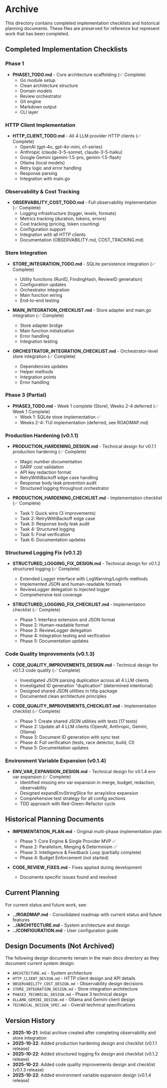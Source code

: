 # Archive

This directory contains completed implementation checklists and historical planning documents. These files are preserved for reference but represent work that has been completed.

## Completed Implementation Checklists

### Phase 1
- **PHASE1_TODO.md** - Core architecture scaffolding (✅ Complete)
  - Go module setup
  - Clean architecture structure
  - Domain models
  - Review orchestrator
  - Git engine
  - Markdown output
  - CLI layer

### HTTP Client Implementation
- **HTTP_CLIENT_TODO.md** - All 4 LLM provider HTTP clients (✅ Complete)
  - OpenAI (gpt-4o, gpt-4o-mini, o1-series)
  - Anthropic (claude-3-5-sonnet, claude-3-5-haiku)
  - Google Gemini (gemini-1.5-pro, gemini-1.5-flash)
  - Ollama (local models)
  - Retry logic and error handling
  - Response parsing
  - Integration with main.go

### Observability & Cost Tracking
- **OBSERVABILITY_COST_TODO.md** - Full observability implementation (✅ Complete)
  - Logging infrastructure (logger, levels, formats)
  - Metrics tracking (duration, tokens, errors)
  - Cost tracking (pricing, token counting)
  - Configuration support
  - Integration with all HTTP clients
  - Documentation (OBSERVABILITY.md, COST_TRACKING.md)

### Store Integration
- **STORE_INTEGRATION_TODO.md** - SQLite persistence integration (✅ Complete)
  - Utility functions (RunID, FindingHash, ReviewID generation)
  - Configuration updates
  - Orchestrator integration
  - Main function wiring
  - End-to-end testing

- **MAIN_INTEGRATION_CHECKLIST.md** - Store adapter and main.go integration (✅ Complete)
  - Store adapter bridge
  - Main function initialization
  - Error handling
  - Integration testing

- **ORCHESTRATOR_INTEGRATION_CHECKLIST.md** - Orchestrator-level store integration (✅ Complete)
  - Dependencies updates
  - Helper methods
  - Integration points
  - Error handling

### Phase 3 (Partial)
- **PHASE3_TODO.md** - Week 1 complete (Store), Weeks 2-4 deferred (✅ Week 1 Complete)
  - Week 1: SQLite store implementation ✅
  - Weeks 2-4: TUI implementation (deferred, see ROADMAP.md)

### Production Hardening (v0.1.1)
- **PRODUCTION_HARDENING_DESIGN.md** - Technical design for v0.1.1 production hardening (✅ Complete)
  - Magic number documentation
  - SARIF cost validation
  - API key redaction format
  - RetryWithBackoff edge case handling
  - Response body leak prevention audit
  - Structured logging throughout orchestrator

- **PRODUCTION_HARDENING_CHECKLIST.md** - Implementation checklist (✅ Complete)
  - Task 1: Quick wins (3 improvements)
  - Task 2: RetryWithBackoff edge case
  - Task 3: Response body leak audit
  - Task 4: Structured logging
  - Task 5: Final verification
  - Task 6: Documentation updates

### Structured Logging Fix (v0.1.2)
- **STRUCTURED_LOGGING_FIX_DESIGN.md** - Technical design for v0.1.2 structured logging (✅ Complete)
  - Extended Logger interface with LogWarning/LogInfo methods
  - Implemented JSON and human-readable formats
  - ReviewLogger delegation to injected logger
  - Comprehensive test coverage

- **STRUCTURED_LOGGING_FIX_CHECKLIST.md** - Implementation checklist (✅ Complete)
  - Phase 1: Interface extension and JSON format
  - Phase 2: Human-readable format
  - Phase 3: ReviewLogger delegation
  - Phase 4: Integration testing and verification
  - Phase 5: Documentation updates

### Code Quality Improvements (v0.1.3)
- **CODE_QUALITY_IMPROVEMENTS_DESIGN.md** - Technical design for v0.1.3 code quality (✅ Complete)
  - Investigated JSON parsing duplication across all 4 LLM clients
  - Investigated ID generation "duplication" (determined intentional)
  - Designed shared JSON utilities in http package
  - Documented clean architecture principles

- **CODE_QUALITY_IMPROVEMENTS_CHECKLIST.md** - Implementation checklist (✅ Complete)
  - Phase 1: Create shared JSON utilities with tests (17 tests)
  - Phase 2: Update all 4 LLM clients (OpenAI, Anthropic, Gemini, Ollama)
  - Phase 3: Document ID generation with sync test
  - Phase 4: Full verification (tests, race detector, build, CI)
  - Phase 5: Documentation updates

### Environment Variable Expansion (v0.1.4)
- **ENV_VAR_EXPANSION_DESIGN.md** - Technical design for v0.1.4 env var expansion (✅ Complete)
  - Identified missing env var expansion in merge, budget, redaction, observability
  - Designed expandEnvStringSlice for array/slice expansion
  - Comprehensive test strategy for all config sections
  - TDD approach with Red-Green-Refactor cycle

## Historical Planning Documents

- **IMPEMENTATION_PLAN.md** - Original multi-phase implementation plan
  - Phase 1: Core Engine & Single Provider MVP ✅
  - Phase 2: Parallelism, Merging & Determinism ✅
  - Phase 3: Intelligence & Feedback Loop (partially complete)
  - Phase 4: Budget Enforcement (not started)

- **CODE_REVIEW_FIXES.md** - Fixes applied during development
  - Documents specific issues found and resolved

## Current Planning

For current status and future work, see:
- **../ROADMAP.md** - Consolidated roadmap with current status and future features
- **../ARCHITECTURE.md** - System architecture and design
- **../CONFIGURATION.md** - User configuration guide

## Design Documents (Not Archived)

The following design documents remain in the main docs directory as they document current system design:
- `ARCHITECTURE.md` - System architecture
- `HTTP_CLIENT_DESIGN.md` - HTTP client design and API details
- `OBSERVABILITY_COST_DESIGN.md` - Observability design decisions
- `STORE_INTEGRATION_DESIGN.md` - Store integration architecture
- `PHASE3_TECHNICAL_DESIGN.md` - Phase 3 technical design
- `OLLAMA_GEMINI_DESIGN.md` - Ollama and Gemini client design
- `TECHNICAL_DESIGN_SPEC.md` - Overall technical specifications

## Version History

- **2025-10-21**: Initial archive created after completing observability and store integration
- **2025-10-22**: Added production hardening design and checklist (v0.1.1 release)
- **2025-10-22**: Added structured logging fix design and checklist (v0.1.2 release)
- **2025-10-22**: Added code quality improvements design and checklist (v0.1.3 release)
- **2025-10-22**: Added environment variable expansion design (v0.1.4 release)
